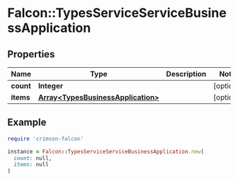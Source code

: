 # Falcon::TypesServiceServiceBusinessApplication

## Properties

| Name | Type | Description | Notes |
| ---- | ---- | ----------- | ----- |
| **count** | **Integer** |  | [optional] |
| **items** | [**Array&lt;TypesBusinessApplication&gt;**](TypesBusinessApplication.md) |  | [optional] |

## Example

```ruby
require 'crimson-falcon'

instance = Falcon::TypesServiceServiceBusinessApplication.new(
  count: null,
  items: null
)
```

